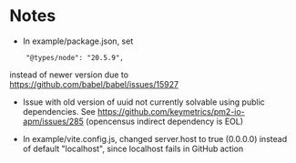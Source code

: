 # Notes

  * In example/package.json, set
```
    "@types/node": "20.5.9",
```

instead of newer version due to https://github.com/babel/babel/issues/15927

* Issue with old version of uuid not currently solvable using public dependencies.
  See https://github.com/keymetrics/pm2-io-apm/issues/285 (opencensus indirect dependency is EOL)

* In example/vite.config.js, changed server.host to true (0.0.0.0) instead of default "localhost", since localhost fails in GitHub action
